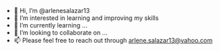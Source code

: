 - 👋 Hi, I’m @arlenesalazar13
- 👀 I’m interested in learning and improving my skills
- 🌱 I’m currently learning ...
- 💞️ I’m looking to collaborate on ...
- 📫 Please feel free to reach out through arlene.salazar13@yahoo.com

<!---
arlenesalazar13/arlenesalazar13 is a ✨ special ✨ repository because its `README.md` (this file) appears on your GitHub profile.
You can click the Preview link to take a look at your changes.
--->
